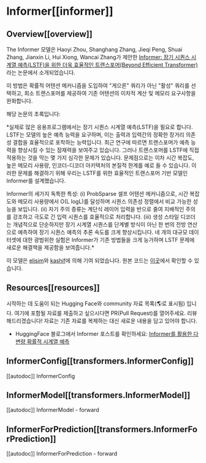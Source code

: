 <!--Copyright 2023 The HuggingFace Team. All rights reserved.

Licensed under the Apache License, Version 2.0 (the "License"); you may not use this file except in compliance with
the License. You may obtain a copy of the License at

http://www.apache.org/licenses/LICENSE-2.0

Unless required by applicable law or agreed to in writing, software distributed under the License is distributed on
an "AS IS" BASIS, WITHOUT WARRANTIES OR CONDITIONS OF ANY KIND, either express or implied. See the License for the
specific language governing permissions and limitations under the License.

⚠️ Note that this file is in Markdown but contain specific syntax for our doc-builder (similar to MDX) that may not be
rendered properly in your Markdown viewer.

-->

# Informer[[informer]]

## Overview[[overview]]

The Informer 모델은 Haoyi Zhou, Shanghang Zhang, Jieqi Peng, Shuai Zhang, Jianxin Li, Hui Xiong, Wancai Zhang가 제안한 [Informer: 장기 시퀀스 시계열 예측(LSTF)을 위한 더욱 효율적인 트랜스포머(Beyond Efficient Transformer)](https://arxiv.org/abs/2012.07436)라는 논문에서 소개되었습니다.

이 방법은 확률적 어텐션 메커니즘을 도입하여 "게으른" 쿼리가 아닌 "활성" 쿼리를 선택하고, 희소 트랜스포머를 제공하여 기존 어텐션의 이차적 계산 및 메모리 요구사항을 완화합니다.

해당 논문의 초록입니다:

*실제로 많은 응용프로그램에서는 장기 시퀀스 시계열 예측(LSTF)을 필요로 합니다. LSTF는 모델의 높은 예측 능력을 요구하며, 이는 출력과 입력간의 정확한 장거리 의존성 결합을 효율적으로 포착하는 능력입니다. 최근 연구에 따르면 트랜스포머가 예측 능력을 향상시킬 수 있는 잠재력을 보여주고 있습니다. 그러나 트랜스포머를 LSTF에 직접 적용하는 것을 막는 몇 가지 심각한 문제가 있습니다. 문제점으로는 이차 시간 복잡도, 높은 메모리 사용량, 인코더-디코더 아키텍처의 본질적 한계를 예로 들 수 있습니다. 이러한 문제를 해결하기 위해 우리는 LSTF를 위한 효율적인 트랜스포머 기반 모델인 Informer를 설계했습니다.

Informer의 세가지 독특한 특성:
(i) ProbSparse 셀프 어텐션 메커니즘으로, 시간 복잡도와 메모리 사용량에서 O(L logL)를 달성하며 시퀀스 의존성 정렬에서 비교 가능한 성능을 보입니다. 
(ii) 자기 주의 증류는 계단식 레이어 입력을 반으로 줄여 지배적인 주의를 강조하고 극도로 긴 입력 시퀀스를 효율적으로 처리합니다. 
(iii) 생성 스타일 디코더는 개념적으로 단순하지만 장기 시계열 시퀀스를 단계별 방식이 아닌 한 번의 전방 연산으로 예측하여 장기 시퀀스 예측의 추론 속도를 크게 향상시킵니다. 네 개의 대규모 데이터셋에 대한 광범위한 실험은 Informer가 기존 방법들을 크게 능가하며 LSTF 문제에 새로운 해결책을 제공함을 보여줍니다.*

이 모델은 [elisim](https://huggingface.co/elisim)와 [kashif](https://huggingface.co/kashif)에 의해 기여 되었습니다.
원본 코드는 [이곳](https://github.com/zhouhaoyi/Informer2020)에서 확인할 수 있습니다.

## Resources[[resources]]

시작하는 데 도움이 되는 Hugging Face와 community 자료 목록(🌎로 표시됨) 입니다. 여기에 포함될 자료를 제출하고 싶으시다면 PR(Pull Request)를 열어주세요. 리뷰 해드리겠습니다! 자료는 기존 자료를 복제하는 대신 새로운 내용을 담고 있어야 합니다.

- HuggingFace 블로그에서 Informer 포스트를 확인하세요: [Informer를 활용한 다변량 확률적 시계열 예측](https://huggingface.co/blog/informer)

## InformerConfig[[transformers.InformerConfig]]

[[autodoc]] InformerConfig

## InformerModel[[transformers.InformerModel]]

[[autodoc]] InformerModel
    - forward

## InformerForPrediction[[transformers.InformerForPrediction]]

[[autodoc]] InformerForPrediction
    - forward